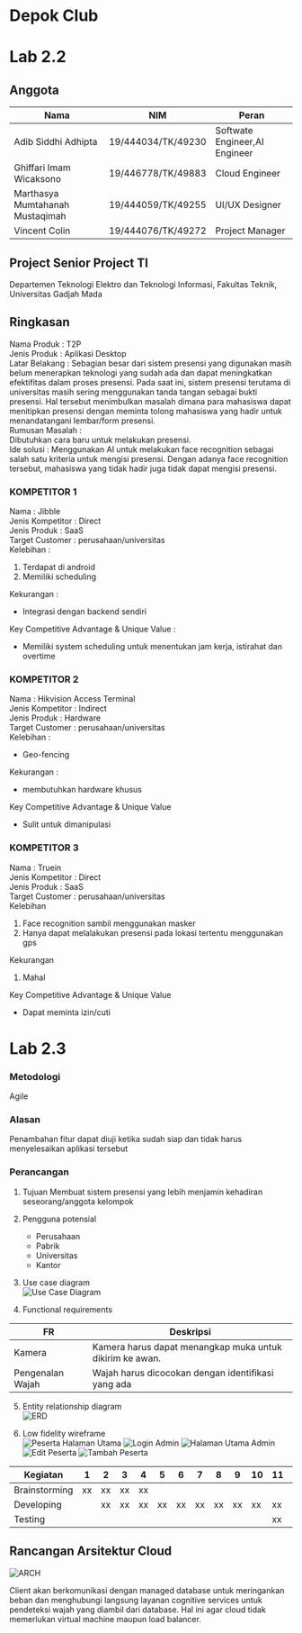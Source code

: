 # Depok Club

# Lab 2.2
## Anggota
| Nama   |	NIM |	Peran |
| ------- | --------- | ------- |
| Adib Siddhi Adhipta |	19/444034/TK/49230 |	Softwate Engineer,AI Engineer |
| Ghiffari Imam Wicaksono | 	19/446778/TK/49883 |	Cloud Engineer |
| Marthasya Mumtahanah Mustaqimah | 	19/444059/TK/49255 |	UI/UX Designer |
| Vincent Colin |	19/444076/TK/49272 |	Project Manager |


## Project Senior Project TI 
Departemen Teknologi Elektro dan Teknologi Informasi, Fakultas Teknik, 
Universitas Gadjah Mada

## Ringkasan

Nama Produk : T2P <br/>
Jenis Produk : Aplikasi Desktop <br/>
Latar Belakang : Sebagian besar dari sistem presensi yang digunakan masih belum menerapkan teknologi yang sudah ada dan dapat meningkatkan efektifitas dalam proses presensi. Pada saat ini, sistem presensi terutama di universitas masih sering menggunakan tanda tangan sebagai bukti presensi. Hal tersebut menimbulkan masalah dimana para mahasiswa dapat menitipkan presensi dengan meminta tolong mahasiswa yang hadir untuk menandatangani lembar/form presensi. <br/>
Rumusan Masalah : <br/>
Dibutuhkan cara baru untuk melakukan presensi. <br/>
Ide solusi : Menggunakan AI untuk melakukan face recognition sebagai salah satu kriteria untuk mengisi presensi. Dengan adanya face recognition tersebut,  mahasiswa yang tidak hadir juga tidak dapat mengisi presensi.<br/>


### KOMPETITOR 1 <br/>
Nama : Jibble <br/>
Jenis Kompetitor : Direct<br/>
Jenis Produk : SaaS<br/>
Target Customer : perusahaan/universitas<br/>
Kelebihan : <br/>
1. Terdapat di android<br/>
2. Memiliki scheduling<br/>

Kekurangan :<br/>
- Integrasi dengan backend sendiri <br/>

Key Competitive Advantage & Unique Value :<br/>
- Memiliki system scheduling untuk menentukan jam kerja, istirahat dan overtime<br/>
 
### KOMPETITOR 2<br/>
Nama : Hikvision Access Terminal<br/>
Jenis Kompetitor : Indirect<br/>
Jenis Produk : Hardware<br/>
Target Customer : perusahaan/universitas<br/>
Kelebihan :<br/>
- Geo-fencing<br/>

Kekurangan :<br/>
- membutuhkan hardware khusus<br/>

Key Competitive Advantage & Unique Value<br/>
- Sulit untuk dimanipulasi<br/>


### KOMPETITOR 3 <br/>
Nama : Truein<br/>
Jenis Kompetitor : Direct<br/>
Jenis Produk : SaaS <br/>
Target Customer : perusahaan/universitas<br/>
Kelebihan<br/>
1. Face recognition sambil menggunakan masker<br/>
2. Hanya dapat melalakukan presensi pada lokasi tertentu menggunakan gps<br/>

Kekurangan<br/>
1. Mahal<br/>

Key Competitive Advantage & Unique Value<br/>
- Dapat meminta izin/cuti <br/>

# Lab 2.3

### Metodologi
Agile
### Alasan
Penambahan fitur dapat diuji ketika sudah siap dan tidak harus menyelesaikan aplikasi tersebut

### Perancangan
1. Tujuan
Membuat sistem presensi yang lebih menjamin kehadiran seseorang/anggota kelompok
2. Pengguna potensial
    - Perusahaan
    - Pabrik
    - Universitas
    - Kantor
3. Use case diagram <br/>
![Use Case Diagram](/p2t/assets/images/2/use-case-diagram.png)

4. Functional requirements

| FR | Deskripsi |
| --- | --- |
| Kamera | Kamera harus dapat menangkap muka untuk dikirim ke awan. |
| Pengenalan Wajah | Wajah harus dicocokan dengan identifikasi yang ada |

5. Entity relationship diagram <br/>
![ERD](/p2t/assets/images/2/erd.png)

6. Low fidelity wireframe <br/>
![Peserta Halaman Utama](/p2t/assets/images/2/pMS.png)
![Login Admin](/p2t/assets/images/2/algin.png)
![Halaman Utama Admin](/p2t/assets/images/2/huadm.png)
![Edit Peserta](/p2t/assets/images/2/hedp.png)
![Tambah Peserta](/p2t/assets/images/2/addp.png)

| Kegiatan | 1 | 2 | 3 | 4 | 5 | 6 | 7 | 8 | 9 | 10 | 11 | 12 |
| --- | --- | --- | --- | --- | --- | --- | --- | --- | --- | --- | --- | --- |
| Brainstorming	| xx | xx | xx | xx | | | | | | | | |									
| Developing | | xx | xx | xx | xx | xx | xx | xx | xx | xx | xx | |								
| Testing	| | | | | | | | | | | xx | xx |												


## Rancangan Arsitektur Cloud
![ARCH](/p2t/assets/images/2/arch.png)

Client akan berkomunikasi dengan managed database untuk meringankan beban dan menghubungi langsung layanan cognitive services untuk pendeteksi wajah yang diambil dari database. Hal ini agar cloud tidak memerlukan virtual machine maupun load balancer.